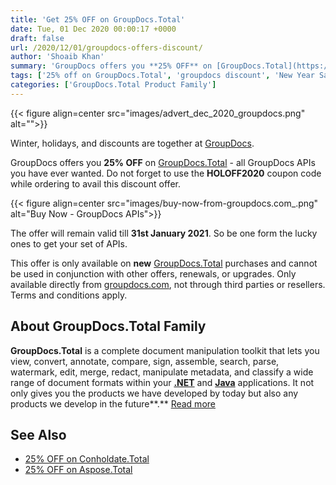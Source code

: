 ```yaml
---
title: 'Get 25% OFF on GroupDocs.Total'
date: Tue, 01 Dec 2020 00:00:17 +0000
draft: false
url: /2020/12/01/groupdocs-offers-discount/
author: 'Shoaib Khan'
summary: 'GroupDocs offers you **25% OFF** on [GroupDocs.Total](https://products.groupdocs.com/total) - all GroupDocs APIs you have ever wanted. Do not forget to use the **HOLOFF2020** coupon code while ordering to avail this discount offer.'
tags: ['25% off on GroupDocs.Total', 'groupdocs discount', 'New Year Sale for GroupDocs.Total', 'Winter Sale for GroupDocs.Total']
categories: ['GroupDocs.Total Product Family']
---
```




{{< figure align=center src="images/advert_dec_2020_groupdocs.png" alt="">}}


Winter, holidays, and discounts are together at [GroupDocs](https://www.groupdocs.com/).

GroupDocs offers you **25% OFF** on [GroupDocs.Total](https://products.groupdocs.com/total) - all GroupDocs APIs you have ever wanted. Do not forget to use the **HOLOFF2020** coupon code while ordering to avail this discount offer.



{{< figure align=center src="images/buy-now-from-groupdocs.com_.png" alt="Buy Now - GroupDocs APIs">}}


The offer will remain valid till **31st January 2021**. So be one form the lucky ones to get your set of APIs.

This offer is only available on **new** [GroupDocs.Total](https://products.groupdocs.com/total) purchases and cannot be used in conjunction with other offers, renewals, or upgrades. Only available directly from [groupdocs.com](https://www.groupdocs.com/), not through third parties or resellers. Terms and conditions apply.

## About GroupDocs.Total Family

**GroupDocs.Total** is a complete document manipulation toolkit that lets you view, convert, annotate, compare, sign, assemble, search, parse, watermark, edit, merge, redact, manipulate metadata, and classify a wide range of document formats within your **[.NET](https://products.groupdocs.com/total/net)** and **[Java](https://products.groupdocs.com/total/java)** applications. It not only gives you the products we have developed by today but also any products we develop in the future**.** [Read more](https://products.groupdocs.com/total)

## See Also

*   [25% OFF on Conholdate.Total](https://blog.conholdate.com/2020/12/01/conholdate-offers-discount/)
*   [25% OFF on Aspose.Total](https://blog.aspose.com/2020/12/01/aspose-offers-discount/)




